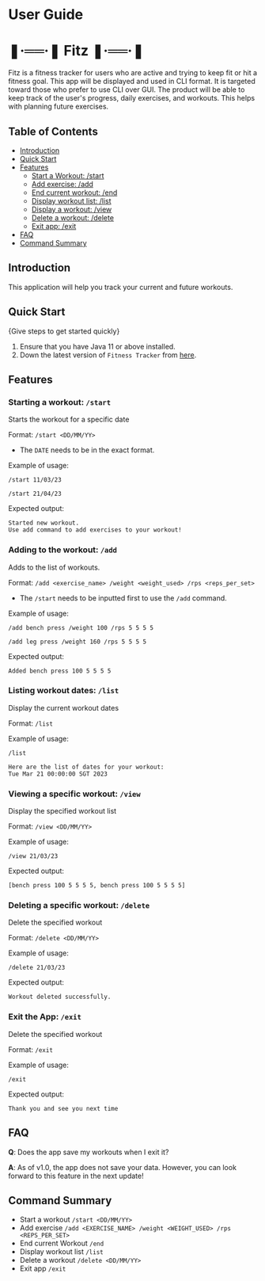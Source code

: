 # User Guide 
#  ❚·══·❚ Fitz ❚·══·❚



Fitz is a fitness tracker for users who are active and trying to keep fit or hit a fitness goal. This app will be 
displayed and used in CLI format. It is targeted toward those who prefer to use CLI over GUI.
The product will be able to keep track of the user's progress, daily exercises, and workouts. This helps with 
planning future exercises.

## Table of Contents
- [Introduction](#introduction)
- [Quick Start](#quick-start)
- [Features](#features)
  - [Start a Workout: /start](#start-a-workout--start)
  - [Add exercise: /add](#add-exercise--add)
  - [End current workout: /end](#end-current-workout--end)
  - [Display workout list: /list](#display-workout-list--list)
  - [Display a workout: /view](#display-workout-view--list)
  - [Delete a workout: /delete](#delete-a-workout--delete)
  - [Exit app: /exit](#exit-app--exit)
- [FAQ](#faq)
- [Command Summary](#command-summary)

## Introduction 
This application will help you track your current and future workouts.

## Quick Start

{Give steps to get started quickly}

1. Ensure that you have Java 11 or above installed.
2. Down the latest version of `Fitness Tracker` from [here](https://github.com/AY2223S2-CS2113-T14-1).



## Features

### Starting a workout: `/start`
Starts the workout for a specific date

Format: `/start <DD/MM/YY>`

* The `DATE` needs to be in the exact format.

Example of usage: 

`/start 11/03/23`

`/start 21/04/23`

Expected output:
```
Started new workout.
Use add command to add exercises to your workout!
```
### Adding to the workout: `/add`
Adds to the list of workouts.

Format: `/add <exercise_name> /weight <weight_used> /rps <reps_per_set>`

* The `/start` needs to be inputted first to use the `/add` command.

Example of usage:

`/add bench press /weight 100 /rps 5 5 5 5`

`/add leg press /weight 160 /rps 5 5 5 5`

Expected output:
```
Added bench press 100 5 5 5 5
```
### Listing workout dates: `/list`
Display the current workout dates

Format: `/list`

Example of usage:

`/list`

```
Here are the list of dates for your workout: 
Tue Mar 21 00:00:00 SGT 2023
```
### Viewing a specific workout: `/view`
Display the specified workout list

Format: `/view <DD/MM/YY>`

Example of usage:

`/view 21/03/23`

Expected output:
```
[bench press 100 5 5 5 5, bench press 100 5 5 5 5]
```
### Deleting a specific workout: `/delete`
Delete the specified workout

Format: `/delete <DD/MM/YY>`

Example of usage:

`/delete 21/03/23`

Expected output:
```
Workout deleted successfully.
```
### Exit the App: `/exit`
Delete the specified workout

Format: `/exit`

Example of usage:

`/exit`

Expected output:
```
Thank you and see you next time
```

## FAQ

**Q**: Does the app save my workouts when I exit it?

**A**: As of v1.0, the app does not save your data. However, you can look forward to this feature in the next update!

## Command Summary

* Start a workout `/start <DD/MM/YY>`
* Add exercise `/add <EXERCISE_NAME> /weight <WEIGHT_USED> /rps <REPS_PER_SET>`
* End current Workout `/end`
* Display workout list `/list`
* Delete a workout `/delete <DD/MM/YY>`
* Exit app `/exit`

